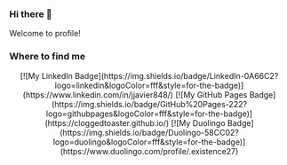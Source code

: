 ### Hi there 👋

Welcome to profile! 

### Where to find me

<div align="center">
[![My LinkedIn Badge](https://img.shields.io/badge/LinkedIn-0A66C2?logo=linkedin&logoColor=fff&style=for-the-badge)](https://www.linkedin.com/in/jjavier848/)
[![My GitHub Pages Badge](https://img.shields.io/badge/GitHub%20Pages-222?logo=githubpages&logoColor=fff&style=for-the-badge)](https://cloggedtoaster.github.io/)
[![My Duolingo Badge](https://img.shields.io/badge/Duolingo-58CC02?logo=duolingo&logoColor=fff&style=for-the-badge)](https://www.duolingo.com/profile/.existence27)
</div>

<!--
**CloggedToaster/CloggedToaster** is a ✨ _special_ ✨ repository because its `README.md` (this file) appears on your GitHub profile.

Here are some ideas to get you started:

- 🔭 I’m currently working on ...
- 🌱 I’m currently learning ...
- 👯 I’m looking to collaborate on ...
- 🤔 I’m looking for help with ...
- 💬 Ask me about ...
- 📫 How to reach me: ...
- 😄 Pronouns: ...
- ⚡ Fun fact: ...
-->



</div>